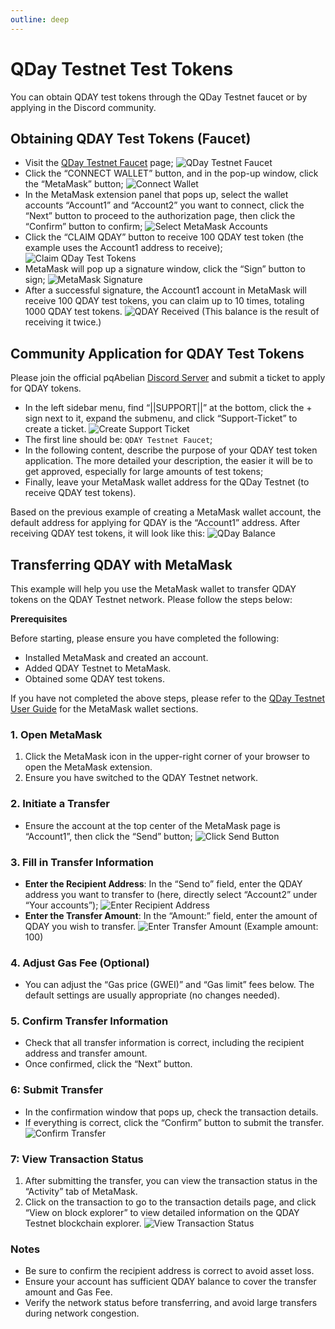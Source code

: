 ```yaml
---
outline: deep
---
```


# QDay Testnet Test Tokens

You can obtain QDAY test tokens through the QDay Testnet faucet or by applying in the Discord community.

## Obtaining QDAY Test Tokens (Faucet)

- Visit the [QDay Testnet Faucet](https://testnet-faucet.qday.info/) page;
  ![QDay Testnet Faucet](/qday-testnet/qday-faucet/qday-faucet-page.png)<br>
- Click the “CONNECT WALLET” button, and in the pop-up window, click the “MetaMask” button;
  ![Connect Wallet](/qday-testnet/qday-faucet/connect-wallet.png)<br>
- In the MetaMask extension panel that pops up, select the wallet accounts “Account1” and “Account2” you want to connect, click the “Next” button to proceed to the authorization page, then click the “Confirm” button to confirm;
  ![Select MetaMask Accounts](/qday-testnet/qday-faucet/connect-metamask-accounts.png)<br>
- Click the “CLAIM QDAY” button to receive 100 QDAY test token (the example uses the Account1 address to receive);
  ![Claim QDay Test Tokens](/qday-testnet/qday-faucet/claim-qday.png)<br>
- MetaMask will pop up a signature window, click the “Sign” button to sign;
  ![MetaMask Signature](/qday-testnet/qday-faucet/metamask-sign.png)<br>
- After a successful signature, the Account1 account in MetaMask will receive 100 QDAY test tokens, you can claim up to 10 times, totaling 1000 QDAY test tokens.
  ![QDAY Received](/qday-testnet/qday-faucet/metamask-qday-balance.png)
  (This balance is the result of receiving it twice.)

## Community Application for QDAY Test Tokens

Please join the official pqAbelian [Discord Server](https://discord.com/invite/5rrDxP29hx) and submit a ticket to apply for QDAY tokens.

- In the left sidebar menu, find “||SUPPORT||” at the bottom, click the + sign next to it, expand the submenu, and click “Support-Ticket” to create a ticket.
  ![Create Support Ticket](/qday-testnet/qday-faucet/discord-create-ticket.png)<br>
- The first line should be: `QDAY Testnet Faucet`;
- In the following content, describe the purpose of your QDAY test token application. The more detailed your description, the easier it will be to get approved, especially for large amounts of test tokens;
- Finally, leave your MetaMask wallet address for the QDay Testnet (to receive QDAY test tokens).

Based on the previous example of creating a MetaMask wallet account, the default address for applying for QDAY is the “Account1” address. After receiving QDAY test tokens, it will look like this:
![QDay Balance](/qday-testnet/qday-faucet/qday-balance.png)

## Transferring QDAY with MetaMask

This example will help you use the MetaMask wallet to transfer QDAY tokens on the QDAY Testnet network. Please follow the steps below:

**Prerequisites**

Before starting, please ensure you have completed the following:

- Installed MetaMask and created an account.
- Added QDAY Testnet to MetaMask.
- Obtained some QDAY test tokens.

If you have not completed the above steps, please refer to the [QDay Testnet User Guide](/zh/guide/qday-testnet/metamask) for the MetaMask wallet sections.

### 1. Open MetaMask

1. Click the MetaMask icon in the upper-right corner of your browser to open the MetaMask extension.
2. Ensure you have switched to the QDAY Testnet network.

### 2. Initiate a Transfer

- Ensure the account at the top center of the MetaMask page is “Account1”, then click the “Send” button;
  ![Click Send Button](/qday-testnet/qday-faucet/transaction-send-qday.png)

### 3. Fill in Transfer Information

- **Enter the Recipient Address**: In the “Send to” field, enter the QDAY address you want to transfer to (here, directly select “Account2” under “Your accounts”);
  ![Enter Recipient Address](/qday-testnet/qday-faucet/transaction-send-to.png)<br>
- **Enter the Transfer Amount**: In the “Amount:” field, enter the amount of QDAY you wish to transfer.
  ![Enter Transfer Amount](/qday-testnet/qday-faucet/transaction-send-amount.png)
  (Example amount: 100)

### 4. Adjust Gas Fee (Optional)

- You can adjust the “Gas price (GWEI)” and “Gas limit” fees below. The default settings are usually appropriate (no changes needed).

### 5. Confirm Transfer Information

- Check that all transfer information is correct, including the recipient address and transfer amount.
- Once confirmed, click the “Next” button.

### 6: Submit Transfer

- In the confirmation window that pops up, check the transaction details.
- If everything is correct, click the “Confirm” button to submit the transfer.
  ![Confirm Transfer](/qday-testnet/qday-faucet/transaction-confirm.png)

### 7: View Transaction Status

1. After submitting the transfer, you can view the transaction status in the “Activity” tab of MetaMask.
2. Click on the transaction to go to the transaction details page, and click “View on block explorer” to view detailed information on the QDAY Testnet blockchain explorer.
![View Transaction Status](/qday-testnet/qday-faucet/transaction-status.png)

### Notes

- Be sure to confirm the recipient address is correct to avoid asset loss.
- Ensure your account has sufficient QDAY balance to cover the transfer amount and Gas Fee.
- Verify the network status before transferring, and avoid large transfers during network congestion.

